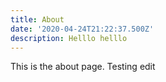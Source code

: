 ```yaml
---
title: About
date: '2020-04-24T21:22:37.500Z'
description: Helllo helllo
---
```

This is the about page. Testing edit 